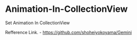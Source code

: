# Animation-In-CollectionView
Set Animation In CollectionView 

Refference Link. - https://github.com/shoheiyokoyama/Gemini
